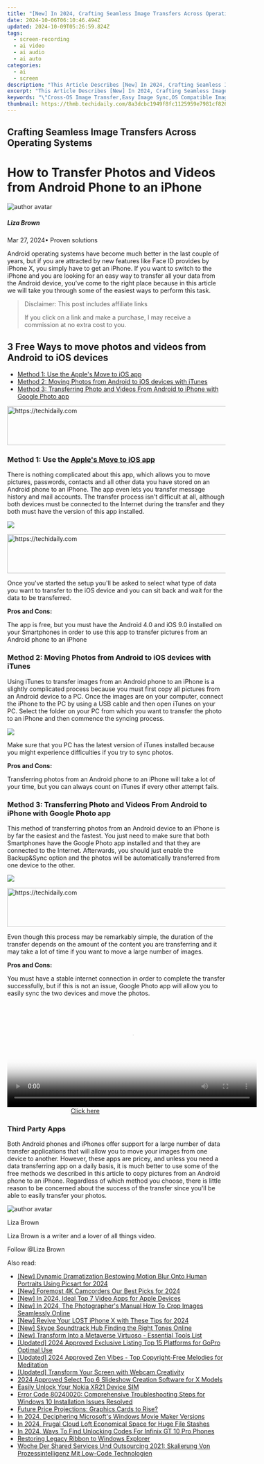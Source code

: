 ```yaml
---
title: "[New] In 2024, Crafting Seamless Image Transfers Across Operating Systems"
date: 2024-10-06T06:10:46.494Z
updated: 2024-10-09T05:26:59.824Z
tags: 
  - screen-recording
  - ai video
  - ai audio
  - ai auto
categories: 
  - ai
  - screen
description: "This Article Describes [New] In 2024, Crafting Seamless Image Transfers Across Operating Systems"
excerpt: "This Article Describes [New] In 2024, Crafting Seamless Image Transfers Across Operating Systems"
keywords: "\"Cross-OS Image Transfer,Easy Image Sync,OS Compatible Images,Smooth Image Transfer,Universal Image Share,Seamless System Imaging,Interoperable Image Upload\""
thumbnail: https://thmb.techidaily.com/8a3dcbc1949f8fc1125959e7981cf826a5c632863c20a3e0bedcec7b541e0029.jpg
---
```


## Crafting Seamless Image Transfers Across Operating Systems

# How to Transfer Photos and Videos from Android Phone to an iPhone

![author avatar](https://lh5.googleusercontent.com/-AIMmjowaFs4/AAAAAAAAAAI/AAAAAAAAABc/Y5UmwDaI7HU/s250-c-k/photo.jpg)

##### Liza Brown

 Mar 27, 2024• Proven solutions

 Android operating systems have become much better in the last couple of years, but if you are attracted by new features like Face ID provides by iPhone X, you simply have to get an iPhone. If you want to switch to the iPhone and you are looking for an easy way to transfer all your data from the Android device, you've come to the right place because in this article we will take you through some of the easiest ways to perform this task.

>  Disclaimer: This post includes affiliate links
>
>  If you click on a link and make a purchase, I may receive a commission at no extra cost to you.
>

## 3 Free Ways to move photos and videos from Android to iOS devices

* [Method 1: Use the Apple's Move to iOS app](#part1)
* [Method 2: Moving Photos from Android to iOS devices with iTunes](#part2)
* [Method 3: Transferring Photo and Videos From Android to iPhone with Google Photo app](#part3)

<!-- affiliate ads begin -->
<a href="https://appsumo.8odi.net/c/5597632/2144281/7443" target="_top" id="2144281">
  <img src="//a.impactradius-go.com/display-ad/7443-2144281" border="0" alt="https://techidaily.com" width="728" height="90"/>
</a>
<img height="0" width="0" src="https://appsumo.8odi.net/i/5597632/2144281/7443" style="position:absolute;visibility:hidden;" border="0" />
<!-- affiliate ads end -->

### Method 1: Use the [Apple's Move to iOS app](https://play.google.com/store/apps/details?id=com.apple.movetoios )

 There is nothing complicated about this app, which allows you to move pictures, passwords, contacts and all other data you have stored on an Android phone to an iPhone. The app even lets you transfer message history and mail accounts. The transfer process isn't difficult at all, although both devices must be connected to the Internet during the transfer and they both must have the version of this app installed.

![](https://images.wondershare.com/filmora/article-images/apple-move-to-ios-app.jpg)

<!-- affiliate ads begin -->
<a href="https://ephamedtechinc.pxf.io/c/5597632/2136620/26400" target="_top" id="2136620">
  <img src="//a.impactradius-go.com/display-ad/26400-2136620" border="0" alt="https://techidaily.com" width="728" height="90"/>
</a>
<img height="0" width="0" src="https://ephamedtechinc.pxf.io/i/5597632/2136620/26400" style="position:absolute;visibility:hidden;" border="0" />
<!-- affiliate ads end -->

 Once you've started the setup you'll be asked to select what type of data you want to transfer to the iOS device and you can sit back and wait for the data to be transferred.

**Pros and Cons:**

 The app is free, but you must have the Android 4.0 and iOS 9.0 installed on your Smartphones in order to use this app to transfer pictures from an Android phone to an iPhone

### Method 2: Moving Photos from Android to iOS devices with iTunes

 Using iTunes to transfer images from an Android phone to an iPhone is a slightly complicated process because you must first copy all pictures from an Android device to a PC. Once the images are on your computer, connect the iPhone to the PC by using a USB cable and then open iTunes on your PC. Select the folder on your PC from which you want to transfer the photo to an iPhone and then commence the syncing process.

![](https://images.wondershare.com/filmora/article-images/transfer-from-android-to-iphone-with-itunes.jpg)

 Make sure that you PC has the latest version of iTunes installed because you might experience difficulties if you try to sync photos.

**Pros and Cons:**

 Transferring photos from an Android phone to an iPhone will take a lot of your time, but you can always count on iTunes if every other attempt fails.

### Method 3: Transferring Photo and Videos From Android to iPhone with [](https://play.google.com/store/apps/details?id=com.google.android.apps.photos&hl=en)Google Photo app

 This method of transferring photos from an Android device to an iPhone is by far the easiest and the fastest. You just need to make sure that both Smartphones have the Google Photo app installed and that they are connected to the Internet. Afterwards, you should just enable the Backup&Sync option and the photos will be automatically transferred from one device to the other.

![](https://images.wondershare.com/filmora/article-images/google-photo-app.jpg)

<!-- affiliate ads begin -->
<a href="https://imp.i357552.net/c/5597632/1001453/11832" target="_top" id="1001453">
  <img src="//a.impactradius-go.com/display-ad/11832-1001453" border="0" alt="https://techidaily.com" width="728" height="90"/>
</a>
<img height="0" width="0" src="https://imp.i357552.net/i/5597632/1001453/11832" style="position:absolute;visibility:hidden;" border="0" />
<!-- affiliate ads end -->

 Even though this process may be remarkably simple, the duration of the transfer depends on the amount of the content you are transferring and it may take a lot of time if you want to move a large number of images.

**Pros and Cons:**

 You must have a stable internet connection in order to complete the transfer successfully, but if this is not an issue, Google Photo app will allow you to easily sync the two devices and move the photos.

<!-- affiliate ads begin -->
<span id="1983584">
					<video width="576" height="240" style="cursor:pointer"
           poster="//a.impactradius-go.com/display-clicktoplayimage/1983584.png"
           onclick="if(!this.playClicked){this.play();this.setAttribute('controls',true);this.playClicked=true;}">
	   <source src="//a.impactradius-go.com/display-ad/22993-1983584">
	   <img src="//a.impactradius-go.com/display-clicktoplayimage/1983584.png" style="border: none; height: 100%; width: 100%; object-fit: contain">
	</video>
	<div style="width:360px;text-align:center"><a href="javascript:window.open(decodeURIComponent('https%3A%2F%2Fhomestyler.sjv.io%2Fc%2F5597632%2F1983584%2F22993'), '_blank');void(0);">Click here</a></div>
</span>
<img height="0" width="0" src="https://imp.pxf.io/i/5597632/1983584/22993" style="position:absolute;visibility:hidden;" border="0" />
<!-- affiliate ads end -->

### Third Party Apps

 Both Android phones and iPhones offer support for a large number of data transfer applications that will allow you to move your images from one device to another. However, these apps are pricey, and unless you need a data transferring app on a daily basis, it is much better to use some of the free methods we described in this article to copy pictures from an Android phone to an iPhone. Regardless of which method you choose, there is little reason to be concerned about the success of the transfer since you'll be able to easily transfer your photos.

![author avatar](https://lh5.googleusercontent.com/-AIMmjowaFs4/AAAAAAAAAAI/AAAAAAAAABc/Y5UmwDaI7HU/s250-c-k/photo.jpg)

Liza Brown

Liza Brown is a writer and a lover of all things video.

Follow @Liza Brown


<ins class="adsbygoogle"
     style="display:block"
     data-ad-format="autorelaxed"
     data-ad-client="ca-pub-7571918770474297"
     data-ad-slot="1223367746"></ins>



<ins class="adsbygoogle"
     style="display:block"
     data-ad-client="ca-pub-7571918770474297"
     data-ad-slot="8358498916"
     data-ad-format="auto"
     data-full-width-responsive="true"></ins>


<span class="atpl-alsoreadstyle">Also read:</span>
<div><ul>
<li><a href="https://vp-tips.techidaily.com/new-dynamic-dramatization-bestowing-motion-blur-onto-human-portraits-using-picsart-for-2024/"><u>[New] Dynamic Dramatization Bestowing Motion Blur Onto Human Portraits Using Picsart for 2024</u></a></li>
<li><a href="https://fox-boxes.techidaily.com/new-foremost-4k-camcorders-our-best-picks-for-2024/"><u>[New] Foremost 4K Camcorders Our Best Picks for 2024</u></a></li>
<li><a href="https://fox-boxes.techidaily.com/new-in-2024-ideal-top-7-video-apps-for-apple-devices/"><u>[New] In 2024, Ideal Top 7 Video Apps for Apple Devices</u></a></li>
<li><a href="https://fox-boxes.techidaily.com/new-in-2024-the-photographers-manual-how-to-crop-images-seamlessly-online/"><u>[New] In 2024, The Photographer's Manual How To Crop Images Seamlessly Online</u></a></li>
<li><a href="https://fox-boxes.techidaily.com/new-revive-your-lost-iphone-x-with-these-tips-for-2024/"><u>[New] Revive Your LOST iPhone X with These Tips for 2024</u></a></li>
<li><a href="https://fox-boxes.techidaily.com/new-skype-soundtrack-hub-finding-the-right-tones-online/"><u>[New] Skype Soundtrack Hub Finding the Right Tones Online</u></a></li>
<li><a href="https://fox-boxes.techidaily.com/new-transform-into-a-metaverse-virtuoso-essential-tools-list/"><u>[New] Transform Into a Metaverse Virtuoso - Essential Tools List</u></a></li>
<li><a href="https://fox-boxes.techidaily.com/updated-2024-approved-exclusive-listing-top-15-platforms-for-gopro-optimal-use/"><u>[Updated] 2024 Approved Exclusive Listing Top 15 Platforms for GoPro Optimal Use</u></a></li>
<li><a href="https://fox-boxes.techidaily.com/updated-2024-approved-zen-vibes-top-copyright-free-melodies-for-meditation/"><u>[Updated] 2024 Approved Zen Vibes - Top Copyright-Free Melodies for Meditation</u></a></li>
<li><a href="https://screen-activity-recording.techidaily.com/updated-transform-your-screen-with-webcam-creativity/"><u>[Updated] Transform Your Screen with Webcam Creativity</u></a></li>
<li><a href="https://extra-approaches.techidaily.com/2024-approved-select-top-6-slideshow-creation-software-for-x-models/"><u>2024 Approved Select Top 6 Slideshow Creation Software for X Models</u></a></li>
<li><a href="https://sim-unlock.techidaily.com/easily-unlock-your-nokia-xr21-device-sim-by-drfone-android/"><u>Easily Unlock Your Nokia XR21 Device SIM</u></a></li>
<li><a href="https://techidaily.com/error-code-80240020-comprehensive-troubleshooting-steps-for-windows-10-installation-issues-resolved/"><u>Error Code 80240020: Comprehensive Troubleshooting Steps for Windows 10 Installation Issues Resolved</u></a></li>
<li><a href="https://games-able.techidaily.com/future-price-projections-graphics-cards-to-rise/"><u>Future Price Projections: Graphics Cards to Rise?</u></a></li>
<li><a href="https://article-tips.techidaily.com/in-2024-deciphering-microsofts-windows-movie-maker-versions/"><u>In 2024, Deciphering Microsoft's Windows Movie Maker Versions</u></a></li>
<li><a href="https://fox-boxes.techidaily.com/in-2024-frugal-cloud-loft-economical-space-for-huge-file-stashes/"><u>In 2024, Frugal Cloud Loft Economical Space for Huge File Stashes</u></a></li>
<li><a href="https://sim-unlock.techidaily.com/in-2024-ways-to-find-unlocking-codes-for-infinix-gt-10-pro-phones-by-drfone-android/"><u>In 2024, Ways To Find Unlocking Codes For Infinix GT 10 Pro Phones</u></a></li>
<li><a href="https://win11.techidaily.com/restoring-legacy-ribbon-to-windows-explorer/"><u>Restoring Legacy Ribbon to Windows Explorer</u></a></li>
<li><a href="https://discover-best.techidaily.com/woche-der-shared-services-und-outsourcing-2021-skalierung-von-prozessintelligenz-mit-low-code-technologien/"><u>Woche Der Shared Services Und Outsourcing 2021: Skalierung Von Prozessintelligenz Mit Low-Code Technologien</u></a></li>
</ul></div>

